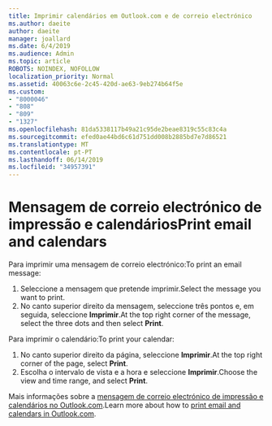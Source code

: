 ```yaml
---
title: Imprimir calendários em Outlook.com e de correio electrónico
ms.author: daeite
author: daeite
manager: joallard
ms.date: 6/4/2019
ms.audience: Admin
ms.topic: article
ROBOTS: NOINDEX, NOFOLLOW
localization_priority: Normal
ms.assetid: 40063c6e-2c45-420d-ae63-9eb274b64f5e
ms.custom:
- "8000046"
- "808"
- "809"
- "1327"
ms.openlocfilehash: 81da5338117b49a21c95de2beae8319c55c83c4a
ms.sourcegitcommit: efed0ae44bd6c61d751dd008b2885bd7e7d86521
ms.translationtype: MT
ms.contentlocale: pt-PT
ms.lasthandoff: 06/14/2019
ms.locfileid: "34957391"
---
```

# <a name="print-email-and-calendars"></a><span data-ttu-id="c7e8d-102">Mensagem de correio electrónico de impressão e calendários</span><span class="sxs-lookup"><span data-stu-id="c7e8d-102">Print email and calendars</span></span>

<span data-ttu-id="c7e8d-103">Para imprimir uma mensagem de correio electrónico:</span><span class="sxs-lookup"><span data-stu-id="c7e8d-103">To print an email message:</span></span>
  
1. <span data-ttu-id="c7e8d-104">Seleccione a mensagem que pretende imprimir.</span><span class="sxs-lookup"><span data-stu-id="c7e8d-104">Select the message you want to print.</span></span>
1. <span data-ttu-id="c7e8d-105">No canto superior direito da mensagem, seleccione três pontos e, em seguida, seleccione **Imprimir**.</span><span class="sxs-lookup"><span data-stu-id="c7e8d-105">At the top right corner of the message, select the three dots and then select **Print**.</span></span>

<span data-ttu-id="c7e8d-106">Para imprimir o calendário:</span><span class="sxs-lookup"><span data-stu-id="c7e8d-106">To print your calendar:</span></span>

1. <span data-ttu-id="c7e8d-107">No canto superior direito da página, seleccione **Imprimir**.</span><span class="sxs-lookup"><span data-stu-id="c7e8d-107">At the top right corner of the page, select **Print**.</span></span>
1. <span data-ttu-id="c7e8d-108">Escolha o intervalo de vista e a hora e seleccione **Imprimir**.</span><span class="sxs-lookup"><span data-stu-id="c7e8d-108">Choose the view and time range, and select **Print**.</span></span>

<span data-ttu-id="c7e8d-109">Mais informações sobre a [mensagem de correio electrónico de impressão e calendários no Outlook.com](https://go.microsoft.com/fwlink/p/?linkid=2001208&amp;clcid=0x409).</span><span class="sxs-lookup"><span data-stu-id="c7e8d-109">Learn more about how to [print email and calendars in Outlook.com](https://go.microsoft.com/fwlink/p/?linkid=2001208&amp;clcid=0x409).</span></span>